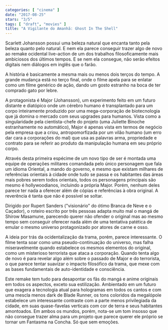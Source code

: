 ```yaml
---
categories: [ "cinema" ]
date: "2017-08-25"
stars: "3/5"
tags: [ "draft", "movies" ]
title: "A Vigilante do Amanhã: Ghost In The Shell"
---
```

Scarlett Johansson possui uma beleza natural que encanta tanto pela
beleza quanto pelo natural. E nem ela parece conseguir trazer algo de
novo ao remake ocidental live-action de um dos trabalhos filosoficamente
mais ambiciosos dos últimos tempos. E se nem ela consegue, não serão
efeitos digitais nem diálogos em inglês que o farão.

A história é basicamente a mesma mais ou menos dois terços do tempo. A
grande mudança está no terço final, onde o filme apela para se enlatar
como um filme genérico de ação, dando um gosto estranho na boca de
ter comprado gato por lebre.

A protagonista é Major (Johansson), um experimento feito em um futuro
distante e diatópico onde um cérebro humano é transplantado para um
corpo inteiramente produzido por uma mega-corporação de biotecnologia
que já domina o mercado com seus upgrades para humanos. Vista como
a singularidade pela cientista-chefe do projeto (uma Juliette Binoche
estranhamente no automático), Major é apenas vista em termos de negócio
pela empresa que a criou, antropomorfizada por um vilão humano (um erro
dar cara a corporações do mal) que usa as palavras arma, propriedade
e contrato para se referir ao produto da manipulação humana em seu
próprio corpo.

Através desta primeira espécime de um novo tipo de ser é montada uma
equipe de operações militares comandada pelo único personagem que fala
um idioma Oriental, a mando do governo, e mesmo que existam milhares de
referências orientais à cidade onde tudo se passa e os habitantes das
áreas mais pobres serem todos orientais, todos os personagens principais
são mesmo é hollywoodianos, incluindo a própria Major. Porém, nenhum
deles parece ter nada a oferecer além de cópias e referências à obra
original. A reverência é tanta que não é possível se soltar.

Dirigido por Rupert Sanders ("visionário" do ótimo Branca de Neve e o
Caçador), o roteiro escrito por três pessoas adapta muito mal o mangá
de Shirow Masamune, parecendo querer não ofender o original mas ao mesmo
tempo sem conseguir oferecer nada além de uma tentativa patética de
emular o mesmo universo protagonizado por atores de carne e osso.

A ideia por trás da ocidentalização da trama, porém, parece
interessante. O filme tenta soar como uma pseudo-continuação
do universo, mas falha miseravelmente quando estabelece os mesmos
elementos do original, como um misterioso terrorista que ataca a
corporação. Quando tenta algo de novo é para revelar algo além
sobre o passado de Major e do terrorista, o que parece tentar suavizar
o impacto filosófico da trama, que mexe com as bases fundamentais de
auto-identidade e consciência.

Este remake tem tudo para desapontar os fãs do mangá e anime originais
em todos os aspectos, exceto sua estilização. Ambientado em um futuro
que exagera a tecnologia atual para hologramas em todos os cantos e com
uma mescla menos dark de Blade Runner, os tons coloridos da megalópole
estabelece um interessante contraste com a parte menos privilegiada da
cidade, em suas quase-favelas verticais com cor de terra e seus habitantes
amontoados. Em ambos os mundos, porém, nota-se um tom insosso que não
consegue trazer alma para um projeto que parece querer ele próprio se
tornar um Fantasma na Concha. Só que sem emoções.
